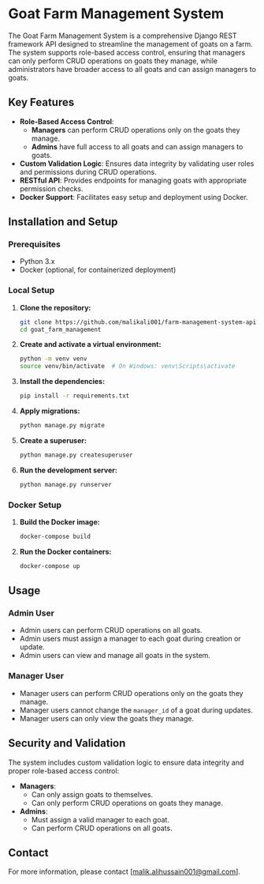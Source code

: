 # Goat Farm Management System

The Goat Farm Management System is a comprehensive Django REST framework API designed to streamline the management of goats on a farm. The system supports role-based access control, ensuring that managers can only perform CRUD operations on goats they manage, while administrators have broader access to all goats and can assign managers to goats.

## Key Features

- **Role-Based Access Control**:
  - **Managers** can perform CRUD operations only on the goats they manage.
  - **Admins** have full access to all goats and can assign managers to goats.
- **Custom Validation Logic**: Ensures data integrity by validating user roles and permissions during CRUD operations.
- **RESTful API**: Provides endpoints for managing goats with appropriate permission checks.
- **Docker Support**: Facilitates easy setup and deployment using Docker.

## Installation and Setup

### Prerequisites

- Python 3.x
- Docker (optional, for containerized deployment)

### Local Setup

1. **Clone the repository:**

    ```sh
    git clone https://github.com/malikali001/farm-management-system-api.git
    cd goat_farm_management
    ```

2. **Create and activate a virtual environment:**

    ```sh
    python -m venv venv
    source venv/bin/activate  # On Windows: venv\Scripts\activate
    ```

3. **Install the dependencies:**

    ```sh
    pip install -r requirements.txt
    ```

4. **Apply migrations:**

    ```sh
    python manage.py migrate
    ```

5. **Create a superuser:**

    ```sh
    python manage.py createsuperuser
    ```

6. **Run the development server:**

    ```sh
    python manage.py runserver
    ```

### Docker Setup

1. **Build the Docker image:**

    ```sh
    docker-compose build
    ```

2. **Run the Docker containers:**

    ```sh
    docker-compose up
    ```

## Usage

### Admin User

- Admin users can perform CRUD operations on all goats.
- Admin users must assign a manager to each goat during creation or update.
- Admin users can view and manage all goats in the system.

### Manager User

- Manager users can perform CRUD operations only on the goats they manage.
- Manager users cannot change the `manager_id` of a goat during updates.
- Manager users can only view the goats they manage.

## Security and Validation

The system includes custom validation logic to ensure data integrity and proper role-based access control:

- **Managers**:
  - Can only assign goats to themselves.
  - Can only perform CRUD operations on goats they manage.
- **Admins**:
  - Must assign a valid manager to each goat.
  - Can perform CRUD operations on all goats.


## Contact

For more information, please contact [malik.alihussain001@gmail.com].

